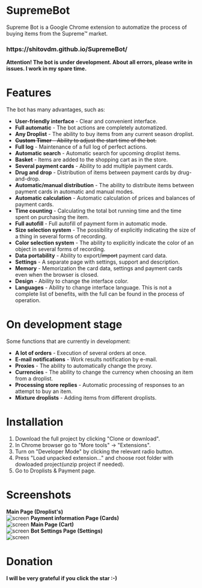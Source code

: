 # SupremeBot
Supreme Bot is a Google Chrome extension to automatize the process of buying items from the Supreme™ market.

<h3>https://shitovdm.github.io/SupremeBot/</h3>

**Attention! The bot is under development. About all errors, please write in issues. I work in my spare time.**

# Features  
The bot has many advantages, such as:
- **User-friendly interface** - Clear and convenient interface.
- **Full automatic** - The bot actions are completely automatized.
- **Any Droplist** - The ability to buy items from any current season droplist.  
- ~~**Custom Timer** - Ability to adjust the start time of the bot.~~  
- **Full log** - Maintenance of a full log of perfect actions.
- **Automatic search** - Automatic search for upcoming droplist items.
- **Basket** - Items are added to the shopping cart as in the store.
- **Several payment cards** - Ability to add multiple payment cards.
- **Drug and drop** - Distribution of items between payment cards by drug-and-drop.
- **Automatic/manual distribution** - The ability to distribute items between payment cards in automatic and manual modes.
- **Automatic calculation** - Automatic calculation of prices and balances of payment cards.
- **Time counting** - Calculating the total bot running time and the time spent on purchasing the item.
- **Full autofill** - Full autofill of payment form in automatic mode.
- **Size selection system** - The possibility of explicitly indicating the size of a thing in several forms of recording.
- **Color selection system** - The ability to explicitly indicate the color of an object in several forms of recording.
- **Data portability** - Ability to export/~~import~~ payment card data. 
- **Settings** - A separate page with settings, support and description.
- **Memory** - Memorization the card data, settings and payment cards even when the browser is closed.
- **Design** - Ability to change the interface color.
- **Languages** - Ability to change interface language.
This is not a complete list of benefits, with the full can be found in the process of operation.

# On development stage
Some functions that are currently in development:
- **A lot of orders** - Execution of several orders at once.
- **E-mail notifications** - Work results notification by e-mail.
- **Proxies** - The ability to automatically change the proxy.
- **Currencies** - The ability to change the currency when choosing an item from a droplist.
- **Processing store replies** - Automatic processing of responses to an attempt to buy an item.
- **Mixture droplists** - Adding items from different droplists.

# Installation  
1. Download the full project by clicking "Clone or download".
2. In Chrome browser go to "More tools" -> "Extensions".
3. Turn on "Developer Mode" by clicking the relevant radio button.
4. Press "Load unpacked extension..." and choose root folder with dowloaded project(unzip project if needed).
5. Go to Droplists & Payment page.


# Screenshots
**Main Page (Droplist's)**  
![screen](https://raw.githubusercontent.com/Shitovdm/SupremeBot/master/img/screenshots/screenshot-1.png) 
**Payment information Page (Cards)**  
![screen](https://raw.githubusercontent.com/Shitovdm/SupremeBot/master/img/screenshots/screenshot-2.png)
**Main Page (Cart)**    
![screen](https://raw.githubusercontent.com/Shitovdm/SupremeBot/master/img/screenshots/screenshot-3.png) 
**Bot Settings Page (Settings)**    
![screen](https://raw.githubusercontent.com/Shitovdm/SupremeBot/master/img/screenshots/screenshot-4.png)

# Donation

**I will be very grateful if you сlick the star :-)**  
